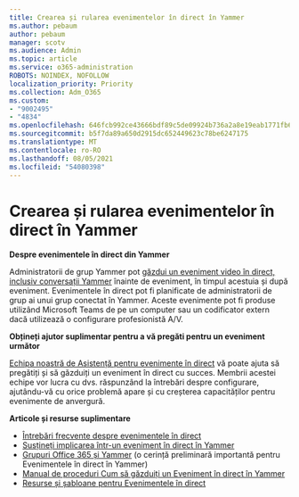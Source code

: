 ```yaml
---
title: Crearea și rularea evenimentelor în direct în Yammer
ms.author: pebaum
author: pebaum
manager: scotv
ms.audience: Admin
ms.topic: article
ms.service: o365-administration
ROBOTS: NOINDEX, NOFOLLOW
localization_priority: Priority
ms.collection: Adm_O365
ms.custom:
- "9002495"
- "4834"
ms.openlocfilehash: 646fcb992ce43666bdf89c5de09924b736a2a8e19eab1771fb6b320b22310eb6
ms.sourcegitcommit: b5f7da89a650d2915dc652449623c78be6247175
ms.translationtype: MT
ms.contentlocale: ro-RO
ms.lasthandoff: 08/05/2021
ms.locfileid: "54080398"
---
```

# <a name="create-and-run-live-events-in-yammer"></a>Crearea și rularea evenimentelor în direct în Yammer

**Despre evenimentele în direct din Yammer**

Administratorii de grup Yammer pot [găzdui un eveniment video în direct, inclusiv conversații Yammer](https://docs.microsoft.com/yammer/manage-yammer-groups/yammer-live-events) înainte de eveniment, în timpul acestuia și după eveniment. Evenimentele în direct pot fi planificate de administratorii de grup ai unui grup conectat în Yammer. Aceste evenimente pot fi produse utilizând Microsoft Teams de pe un computer sau un codificator extern dacă utilizează o configurare profesionistă A/V.

**Obțineți ajutor suplimentar pentru a vă pregăti pentru un eveniment următor**

[Echipa noastră de Asistență pentru evenimente în direct](https://aka.ms/AA87gbh) vă poate ajuta să pregătiți și să găzduiți un eveniment în direct cu succes. Membrii acestei echipe vor lucra cu dvs. răspunzând la întrebări despre configurare, ajutându-vă cu orice problemă apare și cu creșterea capacităților pentru evenimente de anvergură.

**Articole și resurse suplimentare**

- [Întrebări frecvente despre evenimentele în direct](https://support.office.com/article/43bbd59d-a734-4c8f-923d-6a239d137d34)
- [Susțineți implicarea într-un eveniment în direct în Yammer](https://support.office.com/article/drive-engagement-in-a-yammer-live-event-c0244ad8-6dcb-419c-add9-2e4a00543412?ui=en-US&rs=en-US&ad=US)
- [Grupuri Office 365 și Yammer](https://docs.microsoft.com/yammer/manage-yammer-groups/yammer-and-office-365-groups) (o cerință preliminară importantă pentru Evenimentele în direct în Yammer)
- [Manual de proceduri Cum să găzduiți un Eveniment în direct în Yammer](https://aka.ms/LiveEventsinYammerplaybook)
- [Resurse și șabloane pentru Evenimentele în direct](https://aka.ms/LiveEventYammerTemplates)
